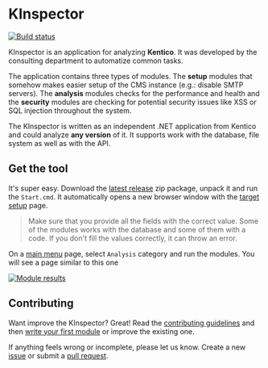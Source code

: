 # KInspector
[![Build status](https://ci.appveyor.com/api/projects/status/udykjx510v83w9y6?svg=true)](https://ci.appveyor.com/project/kentico/kinspector)

KInspector is an application for analyzing **Kentico**. It was developed by the consulting department to automatize common tasks.

The application contains three types of modules. The **setup** modules that somehow makes easier setup of the CMS instance (e.g.: disable SMTP servers). The **analysis** modules checks for the performance and health and the **security** modules are checking for potential security issues like XSS or SQL injection throughout the system.

The KInspector is written as an independent .NET application from Kentico and could analyze **any version** of it. It supports work with the database, file system as well as with the API.


## Get the tool

It's super easy. Download the [latest release](https://github.com/Kentico/KInspector/releases/latest) zip package, unpack it and run the ```Start.cmd```. It automatically opens a new browser window with the [target setup](http://i.imgur.com/4n5s56z.png) page. 
> Make sure that you provide all the fields with the correct value. Some of the modules works with the database and some of them with a code. If you don't fill the values correctly, it can throw an error.

On a [main menu](http://i.imgur.com/H7zBQOZ.png) page, select ```Analysis``` category and run the modules. You will see a page similar to this one

[![Module results](http://i.imgur.com/UUdTlNL.png)](http://i.imgur.com/Vti1Fo7.png)

## Contributing
Want improve the KInspector? Great! Read the [contributing guidelines](https://github.com/Kentico/KInspector/blob/master/CONTRIBUTING.md) and then [write your first module](https://github.com/Kentico/KInspector/wiki/Writing-a-custom-module) or improve the existing one.

If anything feels wrong or incomplete, please let us know. Create a new [issue](https://github.com/Kentico/KInspector/issues/new) or submit a [pull request](https://help.github.com/articles/using-pull-requests/).

